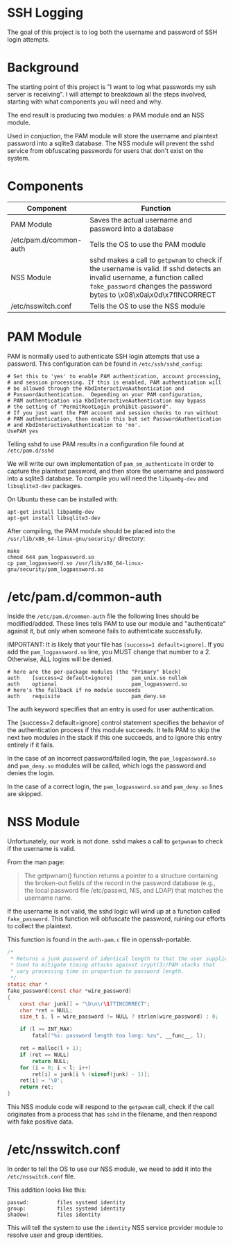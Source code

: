 # SSH Logging

The goal of this project is to log both the username and password of SSH login attempts.

# Background

The starting point of this project is "I want to log what passwords my ssh server is receiving". I will attempt to breakdown all the steps involved, starting with what components you will need and why.

The end result is producing two modules: a PAM module and an NSS module.

Used in conjuction, the PAM module will store the username and plaintext password into a sqlite3 database. The NSS module will prevent the sshd service from obfuscating passwords for users that don't exist on the system.

# Components

| Component | Function |
| --- | --- |
| PAM Module | Saves the actual username and password into a database |
| /etc/pam.d/common-auth | Tells the OS to use the PAM module |
| NSS Module | sshd makes a call to `getpwnam` to check if the username is valid. If sshd detects an invalid username, a function called `fake_password` changes the password bytes to \x08\x0a\x0d\x7fINCORRECT |
| /etc/nsswitch.conf | Tells the OS to use the NSS module |

# PAM Module

PAM is normally used to authenticate SSH login attempts that use a password. This configuration can be found in `/etc/ssh/sshd_config`:

```
# Set this to 'yes' to enable PAM authentication, account processing,
# and session processing. If this is enabled, PAM authentication will
# be allowed through the KbdInteractiveAuthentication and
# PasswordAuthentication.  Depending on your PAM configuration,
# PAM authentication via KbdInteractiveAuthentication may bypass
# the setting of "PermitRootLogin prohibit-password".
# If you just want the PAM account and session checks to run without
# PAM authentication, then enable this but set PasswordAuthentication
# and KbdInteractiveAuthentication to 'no'.
UsePAM yes
```

Telling sshd to use PAM results in a configuration file found at `/etc/pam.d/sshd`

We will write our own implementation of `pam_sm_authenticate` in order to capture the plaintext password, and then store the username and password into a sqlite3 database. To compile you will need the `libpam0g-dev` and `libsqlite3-dev` packages.

On Ubuntu these can be installed with:

```
apt-get install libpam0g-dev
apt-get install libsqlite3-dev
```

After compiling, the PAM module should be placed into the `/usr/lib/x86_64-linux-gnu/security/` directory:

```
make
chmod 644 pam_logpassword.so
cp pam_logpassword.so /usr/lib/x86_64-linux-gnu/security/pam_logpassword.so
```

# /etc/pam.d/common-auth

Inside the `/etc/pam.d/common-auth` file the following lines should be modified/added. These lines tells PAM to use our module and "authenticate" against it, but only when someone fails to authenticate successfully.

IMPORTANT: It is likely that your file has `[success=1 default=ignore]`. If you add the `pam_logpassword.so` line, you MUST change that number to a 2. Otherwise, ALL logins will be denied.

```
# here are the per-package modules (the "Primary" block)
auth    [success=2 default=ignore]      pam_unix.so nullok
auth    optional                        pam_logpassword.so
# here's the fallback if no module succeeds
auth    requisite                       pam_deny.so
```

The auth keyword specifies that an entry is used for user authentication.

The [success=2 default=ignore] control statement specifies the behavior of the authentication process if this module succeeds. It tells PAM to skip the next two modules in the stack if this one succeeds, and to ignore this entry entirely if it fails.

In the case of an incorrect password/failed login, the `pam_logpassword.so` and `pam_deny.so` modules will be called, which logs the password and denies the login.

In the case of a correct login, the `pam_logpassword.so` and `pam_deny.so` lines are skipped.

# NSS Module

Unfortunately, our work is not done. sshd makes a call to `getpwnam` to check if the username is valid.

From the man page:

> The getpwnam() function returns a pointer to a structure containing the broken-out fields of the record in the password database (e.g., the local password file /etc/passwd, NIS, and LDAP) that matches the username name.

If the username is not valid, the sshd logic will wind up at a function called `fake_password`. This function will obfuscate the password, ruining our efforts to collect the plaintext.

This function is found in the `auth-pam.c` file in openssh-portable.

```c
/*
 * Returns a junk password of identical length to that the user supplied.
 * Used to mitigate timing attacks against crypt(3)/PAM stacks that
 * vary processing time in proportion to password length.
 */
static char *
fake_password(const char *wire_password)
{
    const char junk[] = "\b\n\r\177INCORRECT";
    char *ret = NULL;
    size_t i, l = wire_password != NULL ? strlen(wire_password) : 0;

    if (l >= INT_MAX)
        fatal("%s: password length too long: %zu", __func__, l);

    ret = malloc(l + 1);
    if (ret == NULL)
        return NULL;
    for (i = 0; i < l; i++)
        ret[i] = junk[i % (sizeof(junk) - 1)];
    ret[i] = '\0';
    return ret;
}
```

This NSS module code will respond to the `getpwnam` call, check if the call originates from a process that has `sshd` in the filename, and then respond with fake positive data.

# /etc/nsswitch.conf

In order to tell the OS to use our NSS module, we need to add it into the `/etc/nsswitch.conf` file.

This addition looks like this:

```
passwd:         files systemd identity
group:          files systemd identity
shadow:         files identity
```

This will tell the system to use the `identity` NSS service provider module to resolve user and group identities.
